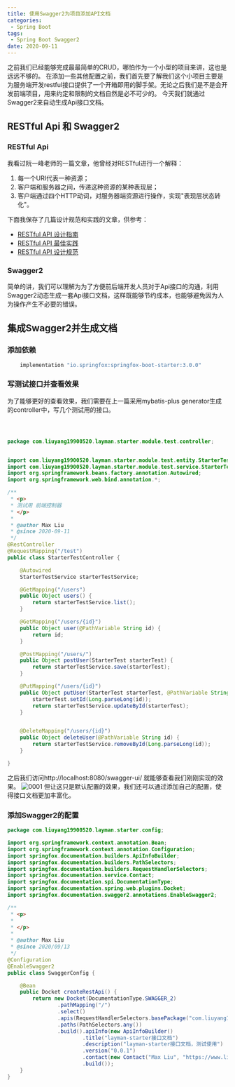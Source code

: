 ```yaml
---
title: 使用Swagger2为项目添加API文档
categories: 
 - Spring Boot
tags:
 - Spring Boot Swagger2
date: 2020-09-11
---
```


之前我们已经能够完成最最简单的CRUD，哪怕作为一个小型的项目来讲，这也是远远不够的。 
在添加一些其他配置之前，我们首先要了解我们这个小项目主要是为服务端开发restful接口提供了一个开箱即用的脚手架。无论之后我们是不是会开发前端项目，用来约定和限制的文档自然是必不可少的。 
今天我们就通过Swagger2来自动生成Api接口文档。

## RESTful Api 和 Swagger2
### RESTful Api
我看过阮一峰老师的一篇文章，他曾经对RESTful进行一个解释：
1. 每一个URI代表一种资源；
2. 客户端和服务器之间，传递这种资源的某种表现层；
3. 客户端通过四个HTTP动词，对服务器端资源进行操作，实现"表现层状态转化"。

下面我保存了几篇设计规范和实践的文章，供参考：

* [RESTful API 设计指南](http://www.ruanyifeng.com/blog/2014/05/restful_api.html)
* [RESTful API 最佳实践](https://www.ruanyifeng.com/blog/2018/10/restful-api-best-practices.html)
* [RESTful API 设计规范](https://segmentfault.com/a/1190000015384373)

### Swagger2
简单的讲，我们可以理解为为了方便前后端开发人员对于Api接口的沟通，利用Swagger2动态生成一套Api接口文档，这样既能够节约成本，也能够避免因为人为操作产生不必要的错误。

## 集成Swagger2并生成文档

### 添加依赖
```groovy
    implementation "io.springfox:springfox-boot-starter:3.0.0"
```

### 写测试接口并查看效果
为了能够更好的查看效果，我们需要在上一篇采用mybatis-plus generator生成的controller中，写几个测试用的接口。
``` java



package com.liuyang19900520.layman.starter.module.test.controller;


import com.liuyang19900520.layman.starter.module.test.entity.StarterTest;
import com.liuyang19900520.layman.starter.module.test.service.StarterTestService;
import org.springframework.beans.factory.annotation.Autowired;
import org.springframework.web.bind.annotation.*;

/**
 * <p>
 * 测试用 前端控制器
 * </p>
 *
 * @author Max Liu
 * @since 2020-09-11
 */
@RestController
@RequestMapping("/test")
public class StarterTestController {

    @Autowired
    StarterTestService starterTestService;

    @GetMapping("/users")
    public Object users() {
        return starterTestService.list();
    }

    @GetMapping("/users/{id}")
    public Object user(@PathVariable String id) {
        return id;
    }

    @PostMapping("/users/")
    public Object postUser(StarterTest starterTest) {
        return starterTestService.save(starterTest);
    }

    @PutMapping("/users/{id}")
    public Object putUser(StarterTest starterTest, @PathVariable String id) {
        starterTest.setId(Long.parseLong(id));
        return starterTestService.updateById(starterTest);
    }


    @DeleteMapping("/users/{id}")
    public Object deleteUser(@PathVariable String id) {
        return starterTestService.removeById(Long.parseLong(id));
    }

}
```
之后我们访问http://localhost:8080/swagger-ui/ 就能够查看我们刚刚实现的效果。
![0001](/subject/layman-starter/02/0001.gif)
但让这只是默认配置的效果，我们还可以通过添加自己的配置，使得接口文档更加丰富化。

### 添加Swagger2的配置
``` java
package com.liuyang19900520.layman.starter.config;

import org.springframework.context.annotation.Bean;
import org.springframework.context.annotation.Configuration;
import springfox.documentation.builders.ApiInfoBuilder;
import springfox.documentation.builders.PathSelectors;
import springfox.documentation.builders.RequestHandlerSelectors;
import springfox.documentation.service.Contact;
import springfox.documentation.spi.DocumentationType;
import springfox.documentation.spring.web.plugins.Docket;
import springfox.documentation.swagger2.annotations.EnableSwagger2;

/**
 * <p>
 *
 * </p>
 *
 * @author Max Liu
 * @since 2020/09/13
 */
@Configuration
@EnableSwagger2
public class SwaggerConfig {

    @Bean
    public Docket createRestApi() {
        return new Docket(DocumentationType.SWAGGER_2)
                .pathMapping("/")
                .select()
                .apis(RequestHandlerSelectors.basePackage("com.liuyang19900520.layman.starter.module.**.controller"))
                .paths(PathSelectors.any())
                .build().apiInfo(new ApiInfoBuilder()
                        .title("layman-starter接口文档")
                        .description("layman-starter接口文档，测试使用")
                        .version("0.0.1")
                        .contact(new Contact("Max Liu", "https://www.liuyang1990520.com", "liuyang19900520@hotmail.com"))
                        .build());
    }
}

```
